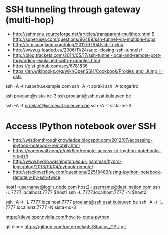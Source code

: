 # SSH tunneling through gateway (multi-hop)

* http://sshmenu.sourceforge.net/articles/transparent-mulithop.html
$ http://superuser.com/questions/96489/ssh-tunnel-via-multiple-hops
* http://tom.scogland.com/blog/2012/07/04/ssh-tricks/
* http://www.g-loaded.eu/2006/11/24/auto-closing-ssh-tunnels/
* http://blog.trackets.com/2014/05/17/ssh-tunnel-local-and-remote-port-forwarding-explained-with-examples.html
* https://gist.github.com/scy/6781836
* https://en.wikibooks.org/wiki/OpenSSH/Cookbook/Proxies_and_Jump_Hosts

ssh -A -t ruapehu.example.com ssh -A -t aoraki ssh -A tongariro

ssh proelant@sista-nc-3
ssh proelant@ssh.esat.kuleuven.be


ssh -A -t proelant@ssh.esat.kuleuven.be ssh -A -t sista-nc-3


# Access IPython notebook over SSH

* http://wisdomthroughknowledge.blogspot.com/2012/07/accessing-ipython-notebook-remotely.html
* https://coderwall.com/p/ohk6cg/remote-access-to-ipython-notebooks-via-ssh
* http://www.hydro.washington.edu/~jhamman/hydro-logic/blog/2013/10/04/pybook-remote/
* http://stackoverflow.com/questions/22518489/using-ipython-notebook-remotely-by-ssh-twice

host1=username@login_node.com
  host2=username@dest.ination.com
  ssh -L 7777:localhost:7777 $host1 ssh -L 7777:localhost:7777 -N $host2





ssh -A -t -L 7777:localhost:7777 proelant@ssh.esat.kuleuven.be ssh -A -t -L 7777:localhost:7777 -N sista-nc-3




https://developer.nvidia.com/how-to-cuda-python


git clone https://github.com/peterroelants/Stadius_GPU.git